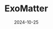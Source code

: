 ---  
layout: startup_page  
title: "ExoMatter"  
id: "exomatter.ai"  
permalink: "/exomatterexomatter.ai10252024/"  
website: "https://www.exomatter.ai/en/"  
funding_round: "Pre-Seed"  
funding_amount: "€1.7M"  
investors: "ZAKA, Vanagon VC, BayernKapital, 212 NexT, Bloomhaus Ventures, four female super angels from encourageventures"  
about: "ExoMatter provides an AI-driven materials research platform that helps researchers and developers evaluate material properties. The platform uses AI to process material data from various sources, providing access to physical, chemical, engineering properties, sustainability metrics, and cost indicators. This helps companies reduce material costs and carbon emissions."  
markets: "AI, Materials Science, SaaS, Artificial Intelligence & Machine Learning, Advanced Manufacturing, CleanTech, Manufacturing, Business/Productivity Software, Automation/Workflow Software, Chemical, Information Technology, Product Research"  
hq: "Munich, Bavaria, Germany"  
founded_year: "2022"  
linkedin: "https://www.linkedin.com/company/exomatter/"  
twitter: ""  
instagram: ""  
facebook: ""  
crunchbase: "https://www.crunchbase.com/organization/exomatter"  
pitchbook: "https://pitchbook.com/profiles/company/548307-19"  

date_display: "25-Oct-2024"  
date: "2024-10-25"

# SEO Optimization  
meta_title: "ExoMatter - Pre-Seed Funding (€1.7M)"  
meta_description: "ExoMatter, ExoMatter provides an AI-driven materials research platform that helps researchers and developers evaluate material properties. The platform uses AI t..."  
meta_keywords: "ExoMatter, AI, Materials Science, SaaS, Artificial Intelligence & Machine Learning, Advanced Manufacturing, CleanTech, Manufacturing, Business/Productivity Software, Automation/Workflow Software, Chemical, Information Technology, Product Research, Pre-Seed funding"  
canonical_url: "https://startup.projectstartups.com/exomatterexomatter.ai10252024/"  
---